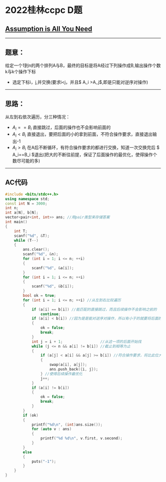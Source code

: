 # 2022桂林ccpc D题
##  [Assumption is All You Need](https://codeforces.com/gym/103409/problem/D)
---
##  题意：


给定一个1到n的两个排列A与B，最终的目标是将A经过下列操作成B,输出操作个数k与k个操作下标

+ 选定下标i，j,并交换(要求i<j，并且$ A_i >A_j$,即是只能对逆序对操作)

---

## 思路：
从左到右依次遍历，分三种情况：
- $A_i==B_i$ 直接跳过，后面的操作也不会影响前面的
- $A_i < B_i$   直接退出，要把后面的小的拿到前面，不符合操作要求，直接退出输出-1
- $A_i > B_i$  在A后不断循环，有符合操作要求的都进行交换，知道一次交换完后 $ A_i==B_i $退出(把大的不断往前提，保证了后面操作的最优化，使得操作个数尽可能的多)

---

## AC代码
```C++
#include <bits/stdc++.h>
using namespace std;
const int N = 3000;
int n;
int a[N], b[N];
vector<pair<int, int>> ans; //用pair类型来存储答案
int main()
{
    int T;
    scanf("%d", &T);
    while (T--)
    {
        ans.clear();
        scanf("%d", &n);
        for (int i = 1; i <= n; ++i)
        {
            scanf("%d", &a[i]);
        }
        for (int i = 1; i <= n; ++i)
        {
            scanf("%d", &b[i]);
        }
        bool ok = true;
        for (int i = 1; i <= n; ++i) //从左到右比较遍历
        {
            if (a[i] == b[i]) //能匹配的直接跳过，而且后续操作不会影响之前的
                continue;
            if (a[i] < b[i]) //因为是是能对逆序对操作，所以有小于的就要将后面的大数挪到前面，不符合规则，直接退出
            {
                ok = false;
                break;
            }
            int j = i + 1;                 //从这一项的后面开始找
            while (j <= n && a[i] != b[i]) //截止到相等为止
            {
                if (a[j] < a[i] && a[j] >= b[i]) //符合操作要求，将比此位大的都往前放，便于更多的后续操作
                {
                    swap(a[i], a[j]);
                    ans.push_back({i, j});
                } //使得后续操作最优化
                j++;
            }
            if (a[i] != b[i])
            {
                ok = false;
                break;
            }
        }
        if (ok)
        {
            printf("%d\n", (int)ans.size());
            for (auto v : ans)
            {
                printf("%d %d\n", v.first, v.second);
            }
        }
        else
        {
            puts("-1");
        }
    }
}

```
